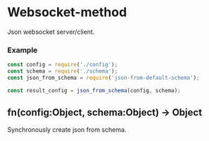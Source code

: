 # Websocket-method

Json websocket server/client.

### Example

```js
const config = require('./config');
const schema = require('./schema');
const json_from_schema = require('json-from-default-schema');

const result_config = json_from_schema(config, schema);

```

## fn(config:Object, schema:Object) → Object

Synchronously create json from schema.